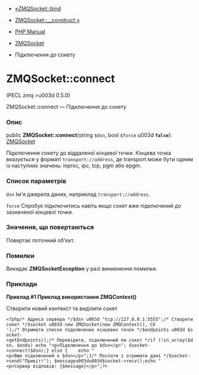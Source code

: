- [«ZMQSocket::bind](zmqsocket.bind.md)
- [ZMQSocket::\_\_construct »](zmqsocket.construct.md)

- [PHP Manual](index.md)
- [ZMQSocket](class.zmqsocket.md)
- Підключення до сокету

# ZMQSocket::connect

(PECL zmq \>u003d 0.5.0)

ZMQSocket::connect — Підключення до сокету

### Опис

public **ZMQSocket::connect**(string `$dsn`, bool `$force` u003d
**`false`**): [ZMQSocket](class.zmqsocket.md)

Підключення сокету до віддаленої кінцевої точки. Кінцева точка
вказується у форматі `transport://address`, де transport може бути
одним із наступних значень: inproc, ipc, tcp, pgm або epgm.

### Список параметрів

`dsn`
Ім'я джерела даних, наприклад `transport://address`.

`force`
Спробує підключитись навіть якщо сокет вже підключений до зазначеної
кінцевої точки.

### Значення, що повертаються

Повертає поточний об'єкт.

### Помилки

Викидає **ZMQSocketException** у разі виникнення помилки.

### Приклади

**Приклад #1 Приклад використання **ZMQContext()****

Створити новий контекст та виділити сокет

` <?php/* Адреса сервера */$dsn u003d "tcp://127.0.0.1:5555";/* Створити сокет */$socket u003d new ZMQSocket(new ZMQContext(), CK ');/* Отримати список підключених кінцевих точок */$endpoints u003d $socket->getEndpoints();/* Перевірити, підключений ли сокет */if (!in_array($dsn, $ends) echo "<p>Підключення до $dsn</p>"; $socket->connect($dsn);} else {    echo "<p>Вже підключений к $dsn</p>";}/* Послати і отримати дані */$socket->send("Привіт!"); $messageu003du003d$socket->recv();echo "<p>Сервер відповів: {$message}</p>";?> `
